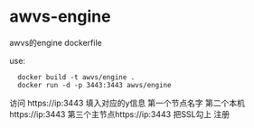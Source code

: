 # awvs-engine
awvs的engine dockerfile

use:
```
  docker build -t awvs/engine .
  docker run -d -p 3443:3443 awvs/engine
 ```
 访问 https://ip:3443 填入对应的y信息  第一个节点名字 第二个本机https://ip:3443 第三个主节点https://ip:3443  把SSL勾上 注册
